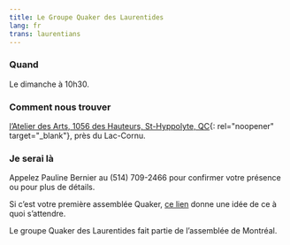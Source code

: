 ```yaml
---
title: Le Groupe Quaker des Laurentides
lang: fr
trans: laurentians
---
```

### Quand
Le dimanche à 10h30. 
### Comment nous trouver
[l’Atelier des Arts, 1056 des Hauteurs, St-Hyppolyte, QC](https://goo.gl/maps/9LgPP2XZ7VcxjvDQ9){:  rel="noopener" target="_blank"}, près du Lac-Cornu.
### Je serai là
Appelez Pauline Bernier au (514) 709-2466 pour confirmer votre présence ou pour plus de détails.

Si c’est votre première assemblée Quaker, [ce lien](a_propos.html) donne une idée de ce à quoi s’attendre.

Le groupe Quaker des Laurentides fait partie de l’assemblée de Montréal.
